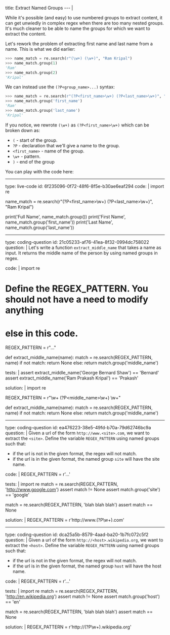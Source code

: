 title: Extract Named Groups
--- |

  While it's possible (and easy) to use numbered groups to extract content, it can get unwiedly in complex regex when there are too many nested groups. It's much cleaner to be able to name the groups for which we want to extract the content.

  Let's rework the problem of extracting first name and last name from a name. This is what we did earlier:

  ```Python
  >>> name_match = re.search(r"(\w+) (\w+)", "Ram Kripal")
  >>> name_match.group(1)
  'Ram'
  >>> name_match.group(2)
  'Kripal'
  ```

  We can instead use the `(?P<group_name>...)` syntax:

  ```Python
  >>> name_match = re.search(r"(?P<first_name>\w+) (?P<last_name>\w+)", "Ram Kripal")
  >>> name_match.group('first_name')
  'Ram'
  >>> name_match.group('last_name')
  'Kripal'
  ```

  If you notice, we rewrote `(\w+)` as `(?P<first_name>\w+)` which can be broken down as:

  * `(` - start of the group.
  * `?P` - declaration that we'll give a name to the group.
  * `<first_name>` - name of the group.
  * `\w+` - pattern.
  * `)` - end of the group

  You can play with the code here:

---
type: live-code
id: 6f235096-0f72-48f6-8f5e-b30ae6eaf294
code: |
  import re

  name_match = re.search(r"(?P<first_name>\w+) (?P<last_name>\w+)", "Ram Kripal")

  print('Full Name', name_match.group())
  print('First Name', name_match.group('first_name'))
  print('Last Name', name_match.group('last_name'))

---
type: coding-question
id: 21c05233-af76-41ea-8f32-0994dc758022
question: |
  Let's write a function `extract_middle_name` that takes a name as input. It returns the middle name of the person by using named groups in regex.

code: |
  import re

  # Define the REGEX_PATTERN. You should not have a need to modify anything
  # else in this code.
  REGEX_PATTERN = r"..."

  def extract_middle_name(name):
      match = re.search(REGEX_PATTERN, name)
      if not match:
          return None
      else:
          return match.group('middle_name')

tests: |
  assert extract_middle_name('George Bernard Shaw') == 'Bernard'
  assert extract_middle_name('Ram Prakash Kripal') == 'Prakash'

solution: |
  import re

  REGEX_PATTERN = r"\w+ (?P<middle_name>\w+) \w+"

  def extract_middle_name(name):
      match = re.search(REGEX_PATTERN, name)
      if not match:
          return None
      else:
          return match.group('middle_name')

---
type: coding-question
id: ea476223-38e5-49fd-b70a-79d62746bc9a
question: |
  Given a url of the form `http://www.<site>.com`, we want to extract the `<site>`. Define the variable `REGEX_PATTERN` using named groups such that:
  * if the url is not in the given format, the regex will not match.
  * if the url is in the given format, the named group `site` will have the site name.

code: |
  REGEX_PATTERN = r'...'

tests: |
  import re
  match = re.search(REGEX_PATTERN, 'http://www.google.com')
  assert match != None
  assert match.group('site') == 'google'

  match = re.search(REGEX_PATTERN, 'blah blah blah')
  assert match == None

solution: |
  REGEX_PATTERN = r'http://www\.(?P<site>\w+)\.com'

---
type: coding-question
id: dca25a5b-8579-4aad-ba20-1b7fc072c5f2
question: |
  Given a url of the form `http://<host>.wikipedia.org`, we want to extract the `<host>`. Define the variable `REGEX_PATTERN` using named groups such that:
  * if the url is not in the given format, the regex will not match.
  * if the url is in the given format, the named group `host` will have the host name.

code: |
  REGEX_PATTERN = r'...'

tests: |
  import re
  match = re.search(REGEX_PATTERN, 'http://en.wikipedia.org')
  assert match != None
  assert match.group('host') == 'en'

  match = re.search(REGEX_PATTERN, 'blah blah blah')
  assert match == None

solution: |
  REGEX_PATTERN = r'http://(?P<host>\w+)\.wikipedia\.org'
